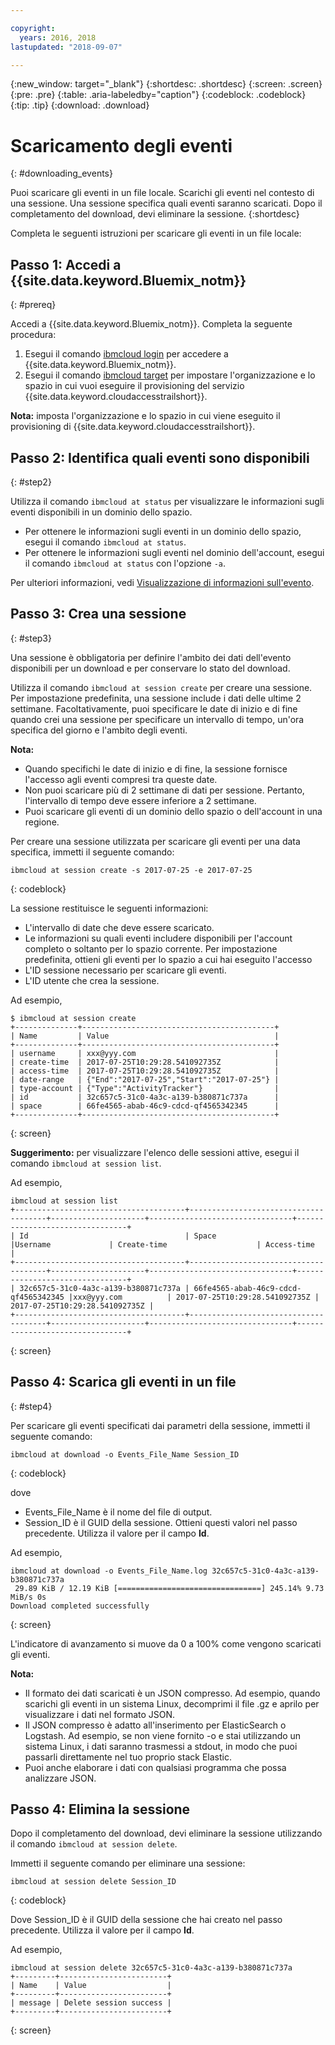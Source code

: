 ```yaml
---

copyright:
  years: 2016, 2018
lastupdated: "2018-09-07"

---
```


{:new_window: target="_blank"}
{:shortdesc: .shortdesc}
{:screen: .screen}
{:pre: .pre}
{:table: .aria-labeledby="caption"}
{:codeblock: .codeblock}
{:tip: .tip}
{:download: .download}


# Scaricamento degli eventi
{: #downloading_events}

Puoi scaricare gli eventi in un file locale. Scarichi gli eventi nel contesto di una sessione. Una sessione specifica quali eventi saranno scaricati. Dopo il completamento del download, devi eliminare la sessione.
{:shortdesc}

Completa le seguenti istruzioni per scaricare gli eventi in un file locale: 

## Passo 1: Accedi a {{site.data.keyword.Bluemix_notm}} 
{: #prereq}

Accedi a {{site.data.keyword.Bluemix_notm}}. Completa la seguente
procedura:

1. Esegui il comando [ibmcloud login](/docs/cli/reference/ibmcloud/bx_cli.html#ibmcloud_login) per accedere a {{site.data.keyword.Bluemix_notm}}.
2. Esegui il comando [ibmcloud target](/docs/cli/reference/ibmcloud/bx_cli.html#ibmcloud_target) per impostare l'organizzazione e lo spazio in cui vuoi eseguire il provisioning del servizio {{site.data.keyword.cloudaccesstrailshort}}.

**Nota:** imposta l'organizzazione e lo spazio in cui viene eseguito il provisioning di {{site.data.keyword.cloudaccesstrailshort}}.

## Passo 2: Identifica quali eventi sono disponibili
{: #step2}

Utilizza il comando `ibmcloud at status` per visualizzare le informazioni sugli eventi disponibili in un dominio dello spazio.

* Per ottenere le informazioni sugli eventi in un dominio dello spazio, esegui il comando `ibmcloud at status`.
* Per ottenere le informazioni sugli eventi nel dominio dell'account, esegui il comando `ibmcloud at status` con l'opzione `-a`.

Per ulteriori informazioni, vedi [Visualizzazione di informazioni sull'evento](/docs/services/cloud-activity-tracker/how-to/viewing_event_information.html#viewing_event_status).
  


## Passo 3: Crea una sessione
{: #step3}

Una sessione è obbligatoria per definire l'ambito dei dati dell'evento disponibili per un download e per conservare lo stato del download. 

Utilizza il comando `ibmcloud at session create` per creare una sessione. Per impostazione predefinita, una sessione include i dati delle ultime 2 settimane.  Facoltativamente, puoi specificare le date di inizio e di fine quando crei una sessione per specificare un intervallo di tempo, un'ora specifica del giorno e l'ambito degli eventi. 

**Nota:** 

* Quando specifichi le date di inizio e di fine, la sessione fornisce l'accesso agli eventi compresi tra queste date. 
* Non puoi scaricare più di 2 settimane di dati per sessione. Pertanto, l'intervallo di tempo deve essere inferiore a 2 settimane.
* Puoi scaricare gli eventi di un dominio dello spazio o dell'account in una regione.

Per creare una sessione utilizzata per scaricare gli eventi per una data specifica, immetti il seguente comando:

```
ibmcloud at session create -s 2017-07-25 -e 2017-07-25
```
{: codeblock}

La sessione restituisce le seguenti informazioni:

* L'intervallo di date che deve essere scaricato.
* Le informazioni su quali eventi includere disponibili per l'account completo o soltanto per lo spazio corrente. Per impostazione predefinita, ottieni gli eventi per lo spazio a cui hai eseguito l'accesso
* L'ID sessione necessario per scaricare gli eventi.
* L'ID utente che crea la sessione.

Ad esempio,

```
$ ibmcloud at session create 
+--------------+-------------------------------------------+
| Name         | Value                                     |
+--------------+-------------------------------------------+
| username     | xxx@yyy.com                               |
| create-time  | 2017-07-25T10:29:28.541092735Z            |
| access-time  | 2017-07-25T10:29:28.541092735Z            |
| date-range   | {"End":"2017-07-25","Start":"2017-07-25"} |
| type-account | {"Type":"ActivityTracker"}                |
| id           | 32c657c5-31c0-4a3c-a139-b380871c737a      |
| space        | 66fe4565-abab-46c9-cdcd-qf4565342345      |
+--------------+-------------------------------------------+
```
{: screen}

**Suggerimento:** per visualizzare l'elenco delle sessioni attive, esegui il comando `ibmcloud at session list`.

Ad esempio,

```
ibmcloud at session list
+--------------------------------------+--------------------------------------+---------------------+--------------------------------+--------------------------------+
| Id                                   | Space                                |Username             | Create-time                    | Access-time                    |
+--------------------------------------+--------------------------------------+---------------------+--------------------------------+--------------------------------+
| 32c657c5-31c0-4a3c-a139-b380871c737a | 66fe4565-abab-46c9-cdcd-qf4565342345 |xxx@yyy.com          | 2017-07-25T10:29:28.541092735Z | 2017-07-25T10:29:28.541092735Z |
+--------------------------------------+--------------------------------------+---------------------+--------------------------------+--------------------------------+
```
{: screen} 


## Passo 4: Scarica gli eventi in un file
{: #step4}

Per scaricare gli eventi specificati dai parametri della sessione, immetti il seguente comando:

```
ibmcloud at download -o Events_File_Name Session_ID
```
{: codeblock}

dove

* Events_File_Name è il nome del file di output.
* Session_ID è il GUID della sessione. Ottieni questi valori nel passo precedente. Utilizza il valore per il campo **Id**.

Ad esempio,

```
ibmcloud at download -o Events_File_Name.log 32c657c5-31c0-4a3c-a139-b380871c737a
 29.89 KiB / 12.19 KiB [================================] 245.14% 9.73 MiB/s 0s
Download completed successfully
```
{: screen}

L'indicatore di avanzamento si muove da 0 a 100% come vengono scaricati gli eventi.

**Nota:** 

* Il formato dei dati scaricati è un JSON compresso. Ad esempio, quando scarichi gli eventi in un sistema Linux, decomprimi il file .gz e aprilo per visualizzare i dati nel formato JSON. 
* Il JSON compresso è adatto all'inserimento per ElasticSearch o Logstash. Ad esempio, se non viene fornito -o e stai utilizzando un sistema Linux, i dati saranno trasmessi a stdout, in modo che puoi passarli direttamente nel tuo proprio stack Elastic.
* Puoi anche elaborare i dati con qualsiasi programma che possa analizzare JSON. 

## Passo 4: Elimina la sessione

Dopo il completamento del download, devi eliminare la sessione utilizzando il comando `ibmcloud at session delete`. 

Immetti il seguente comando per eliminare una sessione:

```
ibmcloud at session delete Session_ID
```
{: codeblock}

Dove Session_ID è il GUID della sessione che hai creato nel passo precedente. Utilizza il valore per il campo **Id**.

Ad esempio,

```
ibmcloud at session delete 32c657c5-31c0-4a3c-a139-b380871c737a
+---------+------------------------+
| Name    | Value                  |
+---------+------------------------+
| message | Delete session success |
+---------+------------------------+
```
{: screen}




